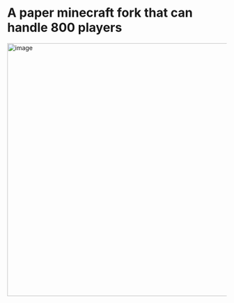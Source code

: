 # A paper minecraft fork that can handle 800 players
<img width="581" alt="image" src="https://user-images.githubusercontent.com/82678869/172010602-7ff90e61-191b-47d6-a927-6c25e78140af.png">
